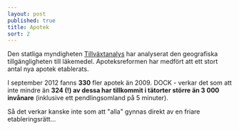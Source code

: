 ```yaml
---
layout: post
published: true
title: Apotek
sort: 2
---
```





Den statliga myndigheten [Tillväxtanalys](http://www.tillvaxtanalys.se/publikationer/rapportserien/rapportserien/2012-11-12-geografisk-tillganglighet-till-lakemedel-----en-analys-av-omregleringen-av-apoteksmarknaden---slutrapport.html) har analyserat den geografiska tillgängligheten till läkemedel. Apoteksreformen har medfört att ett stort antal nya apotek etablerats. 

I september 2012 fanns **330** fler apotek än 2009. DOCK - verkar det som att inte mindre än **324 (!) av dessa  har tillkommit i tätorter större än 3 000 invånare** (inklusive ett pendlingsomland på 5 minuter). 

Så det verkar kanske inte som att "alla" gynnas direkt av en friare etableringsrätt...
